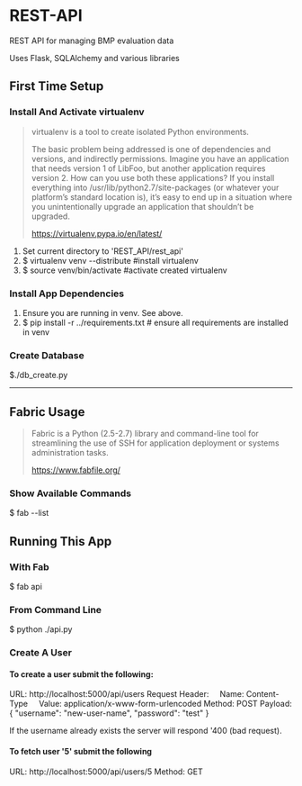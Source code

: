 REST-API
========

REST API for managing BMP evaluation data

Uses Flask, SQLAlchemy and various libraries

## First Time Setup 

### Install And Activate virtualenv

> virtualenv is a tool to create isolated Python environments.
>
> The basic problem being addressed is one of dependencies and versions, and indirectly permissions. Imagine you have an application that needs version 1 of LibFoo, but another application requires version 2. How can you use both these applications? If you install everything into /usr/lib/python2.7/site-packages (or whatever your platform’s standard location is), it’s easy to end up in a situation where you unintentionally upgrade an application that shouldn’t be upgraded.
> 
> https://virtualenv.pypa.io/en/latest/

1. Set current directory to 'REST_API/rest_api'
2. $ virtualenv venv --distribute #install virtualenv
3. $ source venv/bin/activate #activate created virtualenv

### Install App Dependencies

1. Ensure you are running in venv. See above.
2. $ pip install -r ../requirements.txt # ensure all requirements are installed in venv

### Create Database

 $./db_create.py
 
***

## Fabric Usage

> Fabric is a Python (2.5-2.7) library and command-line tool for streamlining the use of SSH for application deployment or systems administration tasks.
> 
> https://www.fabfile.org/

### Show Available Commands
$ fab --list

## Running This App

### With Fab
$ fab api
 
### From Command Line
$ python ./api.py

### Create A User

#### To create a user submit the following:

URL: http://localhost:5000/api/users
Request Header: 
&nbsp;&nbsp;&nbsp;&nbsp;Name: Content-Type
&nbsp;&nbsp;&nbsp;&nbsp;Value: application/x-www-form-urlencoded
Method: POST
Payload: { "username": "new-user-name", "password": "test" }

If the username already exists the server will respond '400 (bad request).

####  To fetch user '5' submit the following

URL: http://localhost:5000/api/users/5
Method: GET

